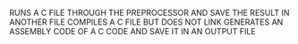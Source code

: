 RUNS A C FILE THROUGH THE PREPROCESSOR AND SAVE THE RESULT IN ANOTHER FILE
COMPILES A C FILE BUT DOES NOT LINK
GENERATES AN ASSEMBLY CODE OF A C CODE AND SAVE IT IN AN OUTPUT FILE 